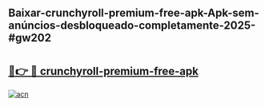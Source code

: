 ## Baixar-crunchyroll-premium-free-apk-Apk-sem-anúncios-desbloqueado-completamente-2025-#gw202

# <h2><a href="https://ainizakaria.my?title=crunchyroll-premium-free-apk&ref=20M">🔗👉 🔴 crunchyroll-premium-free-apk</a></h2>

[![acn](https://github.com/user-attachments/assets/0f9c940e-d8b0-45ae-aac7-cd30a18b3e1c)](https://ainizakaria.my?title=crunchyroll-premium-free-apk&ref=20M)

